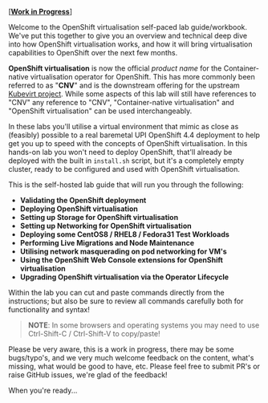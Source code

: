[**<u>Work in Progress</u>**]

Welcome to the OpenShift virtualisation self-paced lab guide/workbook. We've put this together to give you an overview and technical deep dive into how OpenShift virtualisation works, and how it will bring virtualisation capabilities to OpenShift over the next few months.

**OpenShift virtualisation** is now the official *product name* for the Container-native virtualisation operator for OpenShift. This has more commonly been referred to as "**CNV**" and is the downstream offering for the upstream [Kubevirt project](https://kubevirt.io/). While some aspects of this lab will still have references to "CNV" any reference to "CNV", "Container-native virtualisation" and "OpenShift virtualisation" can be used interchangeably.

In these labs you'll utilise a virtual environment that mimic as close as (feasibly) possible to a real baremetal UPI OpenShift 4.4 deployment to help get you up to speed with the concepts of OpenShift virtualisation. In this hands-on lab you won't need to deploy OpenShift, that'll already be deployed with the built in `install.sh` script, but it's a completely empty cluster, ready to be configured and used with OpenShift virtualisation.


This is the self-hosted lab guide that will run you through the following:

* **Validating the OpenShift deployment**
* **Deploying OpenShift virtualisation**
* **Setting up Storage for OpenShift virtualisation**
* **Setting up Networking for OpenShift virtualisation**
* **Deploying some CentOS8 / RHEL8 / Fedora31 Test Workloads**
* **Performing Live Migrations and Node Maintenance**
* **Utilising network masquerading on pod networking for VM's**
* **Using the OpenShift Web Console extensions for OpenShift virtualisation**
* **Upgrading OpenShift virtualisation via the Operator Lifecycle**

Within the lab you can cut and paste commands directly from the instructions; but also be sure to review all commands carefully both for functionality and syntax!

> **NOTE**: In some browsers and operating systems you may need to use Ctrl-Shift-C / Ctrl-Shift-V to copy/paste!

Please be very aware, this is a work in progress, there may be some bugs/typo's, and we very much welcome feedback on the content, what's missing, what would be good to have, etc. Please feel free to submit PR's or raise GitHub issues, we're glad of the feedback!



When you're ready...

